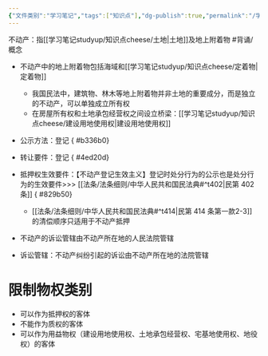 ```yaml
---
{"文件类别":"学习笔记","tags":["知识点"],"dg-publish":true,"permalink":"/学习笔记studyup/知识点cheese/不动产/","dgPassFrontmatter":true,"noteIcon":"","created":"2024-09-29T08:52:26.723+08:00","updated":"2024-10-16T19:09:34.731+08:00"}
---
```


不动产：指[[学习笔记studyup/知识点cheese/土地\|土地]]及地上附着物 #背诵/概念 
- 不动产中的地上附着物包括海域和[[学习笔记studyup/知识点cheese/定着物\|定着物]]
	- 我国民法中，建筑物、林木等地上附着物并非土地的重要成分，而是独立的不动产，可以单独成立所有权
	- 在房屋所有权和土地承包经营权之间设立桥梁：[[学习笔记studyup/知识点cheese/建设用地使用权\|建设用地使用权]]
- 公示方法：登记
{ #b336b0}

- 转让要件：登记
{ #4ed20d}

- 抵押权生效要件：【不动产登记生效主义】登记时处分行为的公示也是处分行为的生效要件>>> [[法条/法条细则/中华人民共和国民法典#^t402\|民第 402 条]]
{ #829b50}

	- [[法条/法条细则/中华人民共和国民法典#^t414\|民第 414 条第一款2-3]] 的清偿顺序只适用于不动产抵押
- 不动产的诉讼管辖由不动产所在地的人民法院管辖
- 诉讼管辖：不动产纠纷引起的诉讼由不动产所在地的法院管辖
# 限制物权类别
- 可以作为抵押权的客体
- 不能作为质权的客体
- 可以作为用益物权（建设用地使用权、土地承包经营权、宅基地使用权、地役权）的客体